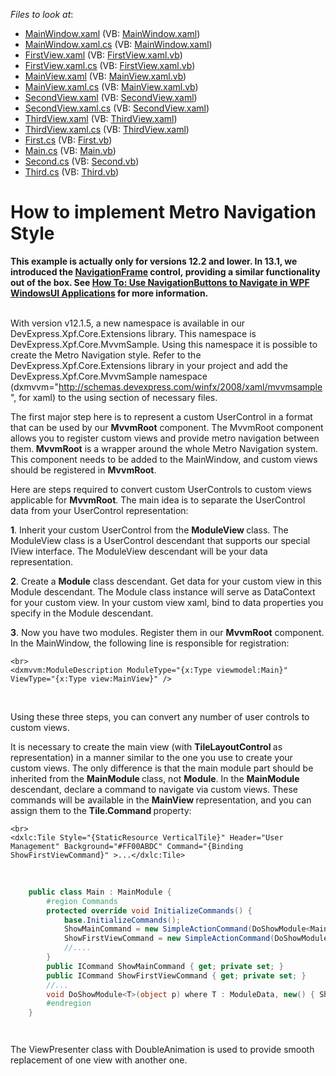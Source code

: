 <!-- default file list -->
*Files to look at*:

* [MainWindow.xaml](./CS/MainWindow.xaml) (VB: [MainWindow.xaml](./VB/MainWindow.xaml))
* [MainWindow.xaml.cs](./CS/MainWindow.xaml.cs) (VB: [MainWindow.xaml](./VB/MainWindow.xaml))
* [FirstView.xaml](./CS/View/FirstView.xaml) (VB: [FirstView.xaml.vb](./VB/View/FirstView.xaml.vb))
* [FirstView.xaml.cs](./CS/View/FirstView.xaml.cs) (VB: [FirstView.xaml.vb](./VB/View/FirstView.xaml.vb))
* [MainView.xaml](./CS/View/MainView.xaml) (VB: [MainView.xaml.vb](./VB/View/MainView.xaml.vb))
* [MainView.xaml.cs](./CS/View/MainView.xaml.cs) (VB: [MainView.xaml.vb](./VB/View/MainView.xaml.vb))
* [SecondView.xaml](./CS/View/SecondView.xaml) (VB: [SecondView.xaml](./VB/View/SecondView.xaml))
* [SecondView.xaml.cs](./CS/View/SecondView.xaml.cs) (VB: [SecondView.xaml](./VB/View/SecondView.xaml))
* [ThirdView.xaml](./CS/View/ThirdView.xaml) (VB: [ThirdView.xaml](./VB/View/ThirdView.xaml))
* [ThirdView.xaml.cs](./CS/View/ThirdView.xaml.cs) (VB: [ThirdView.xaml](./VB/View/ThirdView.xaml))
* [First.cs](./CS/ViewModel/First.cs) (VB: [First.vb](./VB/ViewModel/First.vb))
* [Main.cs](./CS/ViewModel/Main.cs) (VB: [Main.vb](./VB/ViewModel/Main.vb))
* [Second.cs](./CS/ViewModel/Second.cs) (VB: [Second.vb](./VB/ViewModel/Second.vb))
* [Third.cs](./CS/ViewModel/Third.cs) (VB: [Third.vb](./VB/ViewModel/Third.vb))
<!-- default file list end -->
# How to implement Metro Navigation Style


<p><strong>This example is actually only for versions 12.2 and lower. In 13.1, we introduced the </strong><a href="https://documentation.devexpress.com/#WPF/clsDevExpressXpfWindowsUINavigationFrametopic"><strong>NavigationFrame</strong></a><strong> control, providing a similar functionality out of the box. See </strong><a href="https://www.devexpress.com/Support/Center/p/E4663"><strong>How To: Use NavigationButtons to Navigate in WPF WindowsUI Applications</strong></a><strong> for more information.</strong></p>
<p><br />With version v12.1.5, a new namespace is available in our DevExpress.Xpf.Core.Extensions library. This namespace is DevExpress.Xpf.Core.MvvmSample. Using this namespace it is possible to create the Metro Navigation style. Refer to the DevExpress.Xpf.Core.Extensions library in your project and add the DevExpress.Xpf.Core.MvvmSample namespace (dxmvvm="<a href="http://schemas.devexpress.com/winfx/2008/xaml/mvvmsample">http://schemas.devexpress.com/winfx/2008/xaml/mvvmsample</a>", for xaml) to the using section of necessary files.</p>
<p>The first major step here is to represent a custom UserControl in a format that can be used by our <strong>MvvmRoot</strong> component. The MvvmRoot component allows you to register custom views and provide metro navigation between them.<strong> MvvmRoot</strong> is a wrapper around the whole Metro Navigation system. This component needs to be added to the MainWindow, and custom views should be registered in <strong>MvvmRoot</strong>.</p>
<p>Here are steps required to convert custom UserControls to custom views applicable for <strong>MvvmRoot</strong>. The main idea is to separate the UserControl data from your UserControl representation:</p>
<p><strong>1</strong>. Inherit your custom UserControl from the <strong>ModuleView </strong>class. The ModuleView class is a UserControl descendant that supports our special IView interface. The ModuleView descendant will be your data representation.</p>
<p><strong>2</strong>. Create a <strong>Module</strong> class descendant. Get data for your custom view in this Module descendant. The Module class instance will serve as DataContext for your custom view. In your custom view xaml, bind to data properties you specify in the Module descendant.</p>
<p><strong>3</strong>. Now you have two modules. Register them in our <strong>MvvmRoot</strong> component. In the MainWindow, the following line is responsible for registration:</p>


```xaml
<br>
<dxmvvm:ModuleDescription ModuleType="{x:Type viewmodel:Main}" ViewType="{x:Type view:MainView}" />
```


<br />
<p>Using these three steps, you can convert any number of user controls to custom views.</p>
<p>It is necessary to create the main view (with <strong>TileLayoutControl </strong>as representation) in a manner similar to the one you use to create your custom views. The only difference is that the main module part should be inherited from the <strong>MainModule </strong>class, not <strong>Module</strong>. In the <strong>MainModule </strong>descendant, declare a command to navigate via custom views. These commands will be available in the <strong>MainView </strong>representation, and you can assign them to the <strong>Tile.Command </strong>property:</p>


```xaml
<br>
<dxlc:Tile Style="{StaticResource VerticalTile}" Header="User Management" Background="#FF00ABDC" Command="{Binding ShowFirstViewCommand}" >...</dxlc:Tile>
```


<br />


```cs
    public class Main : MainModule {
        #region Commands
        protected override void InitializeCommands() {
            base.InitializeCommands();
            ShowMainCommand = new SimpleActionCommand(DoShowModule<MainData>);
            ShowFirstViewCommand = new SimpleActionCommand(DoShowModule<FirstData>);
            //....
        }
        public ICommand ShowMainCommand { get; private set; }
        public ICommand ShowFirstViewCommand { get; private set; }
        //...
        void DoShowModule<T>(object p) where T : ModuleData, new() { ShowModule<T>(p); }
        #endregion
    }




```


<p>The ViewPresenter class with DoubleAnimation is used to provide smooth replacement of one view with another one.</p>

<br/>


